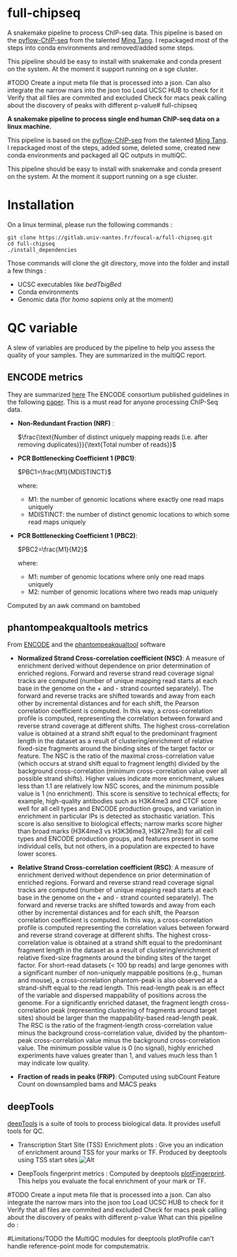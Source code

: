 # full-chipseq

A snakemake pipeline to process ChIP-seq data. This pipeline is based on the [pyflow-ChIP-seq](https://github.com/crazyhottommy/pyflow-ChIPseq) from the talented [Ming Tang](https://github.com/crazyhottommy). I repackaged most of the steps into conda environments and removed/added some steps.

This pipeline should be easy to install with snakemake and conda present on the system. At the moment it support running on a sge cluster.


#TODO
Create a input meta file that is processed into a json. Can also integrate the narrow mars into the json too
Load UCSC HUB to check for it
Verify that all files are commited and excluded
Check for macs peak calling about the discovery of peaks with different p-value# full-chipseq

**A snakemake pipeline to process single end human ChIP-seq data on a linux machine.**

This pipeline is based on the [pyflow-ChIP-seq](https://github.com/crazyhottommy/pyflow-ChIPseq) from the talented [Ming Tang](https://github.com/crazyhottommy). I repackaged most of the steps, added some, deleted some, created new conda environments and packaged all QC outputs in multiQC.

This pipeline should be easy to install with snakemake and conda present on the system. At the moment it support running on a sge cluster.



# Installation
On a linux terminal, please run the following commands :
```
git clone https://gitlab.univ-nantes.fr/foucal-a/full-chipseq.git
cd full-chipseq
./install_dependencies
```
Those commands will clone the git directory, move into the folder and install a few things :
* UCSC executables like *bedTbigBed*
* Conda environments
* Genomic data (for *homo sapiens* only at the moment)

# QC variable

A slew of variables are produced by the pipeline to help you assess the quality of your samples. They are summarized in the multiQC report.


## ENCODE metrics

They are summarized [here](https://www.encodeproject.org/data-standards/terms/)
The ENCODE consortium published guidelines in the following [paper](https://www.ncbi.nlm.nih.gov/pmc/articles/PMC3431496/). This is a must read for anyone processing ChIP-Seq data. 

* **Non-Redundant Fraction (NRF)** : 

	$\frac{\text{Number of distinct uniquely mapping reads (i.e. after removing duplicates)}}{\text{Total number of reads}}$
	
* **PCR Bottlenecking Coefficient 1 (PBC1)**: 
     
	 $PBC1=\frac{M1}{MDISTINCT}$
     
     where:
     * M1: the number of genomic locations where exactly one read maps uniquely
     * MDISTINCT: the number of distinct genomic locations to which some read maps uniquely

* **PCR Bottlenecking Coefficient 1 (PBC2)**:

	$PBC2=\frac{M1}{M2}$ 

	where:
    * M1: number of genomic locations where only one read maps uniquely
    * M2: number of genomic locations where two reads map uniquely

Computed by an awk command on bamtobed
## phantompeakqualtools metrics
From [ENCODE](https://genome.ucsc.edu/ENCODE/qualityMetrics.html#chipSeq) and the [phantompeakqualtool](https://github.com/kundajelab/phantompeakqualtools) software
* **Normalized Strand Cross-correlation coefficient (NSC)**:
A measure of enrichment derived without dependence on prior determination of enriched regions. Forward and reverse strand read coverage signal tracks are computed (number of unique mapping read starts at each base in the genome on the + and - strand counted separately). The forward and reverse tracks are shifted towards and away from each other by incremental distances and for each shift, the Pearson correlation coefficient is computed. In this way, a cross-correlation profile is computed, representing the correlation between forward and reverse strand coverage at different shifts. The highest cross-correlation value is obtained at a strand shift equal to the predominant fragment length in the dataset as a result of clustering/enrichment of relative fixed-size fragments around the binding sites of the target factor or feature.
The NSC is the ratio of the maximal cross-correlation value (which occurs at strand shift equal to fragment length) divided by the background cross-correlation (minimum cross-correlation value over all possible strand shifts). Higher values indicate more enrichment, values less than 1.1 are relatively low NSC scores, and the minimum possible value is 1 (no enrichment). This score is sensitive to technical effects; for example, high-quality antibodies such as H3K4me3 and CTCF score well for all cell types and ENCODE production groups, and variation in enrichment in particular IPs is detected as stochastic variation. This score is also sensitive to biological effects; narrow marks score higher than broad marks (H3K4me3 vs H3K36me3, H3K27me3) for all cell types and ENCODE production groups, and features present in some individual cells, but not others, in a population are expected to have lower scores.

* **Relative Strand Cross-correlation coefficient (RSC)**:
A measure of enrichment derived without dependence on prior determination of enriched regions. Forward and reverse strand read coverage signal tracks are computed (number of unique mapping read starts at each base in the genome on the + and - strand counted separately). The forward and reverse tracks are shifted towards and away from each other by incremental distances and for each shift, the Pearson correlation coefficient is computed. In this way, a cross-correlation profile is computed representing the correlation values between forward and reverse strand coverage at different shifts. The highest cross-correlation value is obtained at a strand shift equal to the predominant fragment length in the dataset as a result of clustering/enrichment of relative fixed-size fragments around the binding sites of the target factor. For short-read datasets (< 100 bp reads) and large genomes with a significant number of non-uniquely mappable positions (e.g., human and mouse), a cross-correlation phantom-peak is also observed at a strand-shift equal to the read length. This read-length peak is an effect of the variable and dispersed mappability of positions across the genome. For a significantly enriched dataset, the fragment length cross-correlation peak (representing clustering of fragments around target sites) should be larger than the mappability-based read-length peak.
The RSC is the ratio of the fragment-length cross-correlation value minus the background cross-correlation value, divided by the phantom-peak cross-correlation value minus the background cross-correlation value. The minimum possible value is 0 (no signal), highly enriched experiments have values greater than 1, and values much less than 1 may indicate low quality.

* **Fraction of reads in peaks (FRiP)**: Computed using subCount Feature Count on downsampled bams and MACS peaks

## deepTools
[deepTools](https://deeptools.readthedocs.io/en/develop/index.html) is a suite of tools to process biological data. It provides usefull tools for QC.
* Transcription Start Site (TSS) Enrichment plots : 
Give you an indication of enrichment around TSS for your marks or TF. Produced by deeptools using TSS start sites
![Alt](H3K4me3.plotHeatmap.png)

* DeepTools fingerprint metrics : 
 Computed by deeptools [plotFingerprint](https://deeptools.readthedocs.io/en/develop/content/tools/plotFingerprint.html). This helps you evaluate the focal enrichment of your mark or TF.
 
#TODO
Create a input meta file that is processed into a json. Can also integrate the narrow mars into the json too
Load UCSC HUB to check for it
Verify that all files are commited and excluded
Check for macs peak calling about the discovery of peaks with different p-value
What can this pipeline do :



#Limitations/TODO
the MultiQC modules for deeptools plotProfile can't handle reference-point mode for computematrix.

